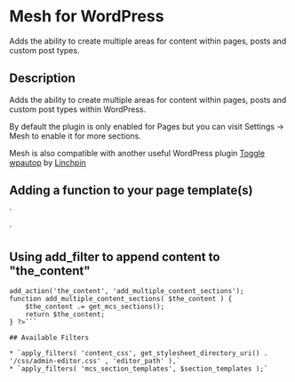 # Mesh for WordPress

Adds the ability to create multiple areas for content within pages, posts and custom post types.

## Description

Adds the ability to create multiple areas for content within pages, posts and custom post types within WordPress.

By default the plugin is only enabled for Pages but you can visit Settings -> Mesh to enable it for more sections.

Mesh is also compatible with another useful WordPress plugin [Toggle wpautop](https://wordpress.org/plugins/toggle-wpautop/) by [Linchpin](https://linchpin.agency)

## Adding a function to your page template(s)

`<?php if ( function_exists( 'mcs_display_sections' ) ) : ?>
 	<?php mcs_display_sections(); ?>
 <?php endif; ?>`
 
## Using add_filter to append content to "the_content"

```<?php
add_action('the_content', 'add_multiple_content_sections');
function add_multiple_content_sections( $the_content ) {
    $the_content .= get_mcs_sections();
    return $the_content;
} ?>```

## Available Filters

* `apply_filters( 'content_css', get_stylesheet_directory_uri() . '/css/admin-editor.css' , 'editor_path' ),`
* `apply_filters( 'mcs_section_templates', $section_templates );`